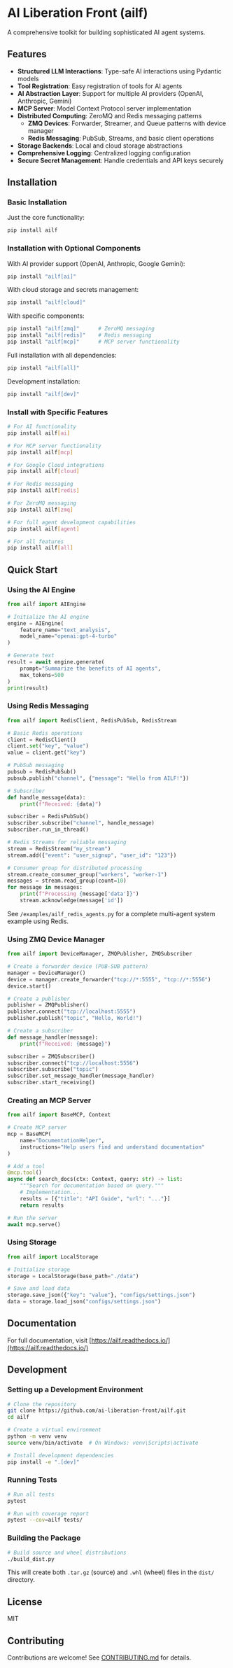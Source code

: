 # AI Liberation Front (ailf)

A comprehensive toolkit for building sophisticated AI agent systems.

## Features

- **Structured LLM Interactions**: Type-safe AI interactions using Pydantic models
- **Tool Registration**: Easy registration of tools for AI agents
- **AI Abstraction Layer**: Support for multiple AI providers (OpenAI, Anthropic, Gemini)
- **MCP Server**: Model Context Protocol server implementation
- **Distributed Computing**: ZeroMQ and Redis messaging patterns
  - **ZMQ Devices**: Forwarder, Streamer, and Queue patterns with device manager
  - **Redis Messaging**: PubSub, Streams, and basic client operations
- **Storage Backends**: Local and cloud storage abstractions
- **Comprehensive Logging**: Centralized logging configuration
- **Secure Secret Management**: Handle credentials and API keys securely

## Installation

### Basic Installation

Just the core functionality:

```bash
pip install ailf
```

### Installation with Optional Components

With AI provider support (OpenAI, Anthropic, Google Gemini):
```bash
pip install "ailf[ai]"
```

With cloud storage and secrets management:
```bash
pip install "ailf[cloud]"
```

With specific components:
```bash
pip install "ailf[zmq]"      # ZeroMQ messaging
pip install "ailf[redis]"    # Redis messaging
pip install "ailf[mcp]"      # MCP server functionality
```

Full installation with all dependencies:
```bash
pip install "ailf[all]"
```

Development installation:
```bash
pip install "ailf[dev]"
```

### Install with Specific Features

```bash
# For AI functionality
pip install ailf[ai]

# For MCP server functionality
pip install ailf[mcp]

# For Google Cloud integrations
pip install ailf[cloud]

# For Redis messaging
pip install ailf[redis]

# For ZeroMQ messaging
pip install ailf[zmq]

# For full agent development capabilities
pip install ailf[agent]

# For all features
pip install ailf[all]
```

## Quick Start

### Using the AI Engine

```python
from ailf import AIEngine

# Initialize the AI engine
engine = AIEngine(
    feature_name="text_analysis",
    model_name="openai:gpt-4-turbo"
)

# Generate text
result = await engine.generate(
    prompt="Summarize the benefits of AI agents",
    max_tokens=500
)
print(result)
```

### Using Redis Messaging

```python
from ailf import RedisClient, RedisPubSub, RedisStream

# Basic Redis operations
client = RedisClient()
client.set("key", "value")
value = client.get("key")

# PubSub messaging
pubsub = RedisPubSub()
pubsub.publish("channel", {"message": "Hello from AILF!"})

# Subscriber
def handle_message(data):
    print(f"Received: {data}")

subscriber = RedisPubSub()
subscriber.subscribe("channel", handle_message)
subscriber.run_in_thread()

# Redis Streams for reliable messaging
stream = RedisStream("my_stream")
stream.add({"event": "user_signup", "user_id": "123"})

# Consumer group for distributed processing
stream.create_consumer_group("workers", "worker-1")
messages = stream.read_group(count=10)
for message in messages:
    print(f"Processing {message['data']}")
    stream.acknowledge(message['id'])
```

See `/examples/ailf_redis_agents.py` for a complete multi-agent system example using Redis.

### Using ZMQ Device Manager

```python
from ailf import DeviceManager, ZMQPublisher, ZMQSubscriber

# Create a forwarder device (PUB-SUB pattern)
manager = DeviceManager()
device = manager.create_forwarder("tcp://*:5555", "tcp://*:5556")
device.start()

# Create a publisher
publisher = ZMQPublisher()
publisher.connect("tcp://localhost:5555")
publisher.publish("topic", "Hello, World!")

# Create a subscriber
def message_handler(message):
    print(f"Received: {message}")

subscriber = ZMQSubscriber()
subscriber.connect("tcp://localhost:5556")
subscriber.subscribe("topic")
subscriber.set_message_handler(message_handler)
subscriber.start_receiving()
```

### Creating an MCP Server

```python
from ailf import BaseMCP, Context

# Create MCP server
mcp = BaseMCP(
    name="DocumentationHelper",
    instructions="Help users find and understand documentation"
)

# Add a tool
@mcp.tool()
async def search_docs(ctx: Context, query: str) -> list:
    """Search for documentation based on query."""
    # Implementation...
    results = [{"title": "API Guide", "url": "..."}]
    return results

# Run the server
await mcp.serve()
```

### Using Storage

```python
from ailf import LocalStorage

# Initialize storage
storage = LocalStorage(base_path="./data")

# Save and load data
storage.save_json({"key": "value"}, "configs/settings.json")
data = storage.load_json("configs/settings.json")
```

## Documentation

For full documentation, visit [https://ailf.readthedocs.io/](https://ailf.readthedocs.io/)

## Development

### Setting up a Development Environment

```bash
# Clone the repository
git clone https://github.com/ai-liberation-front/ailf.git
cd ailf

# Create a virtual environment
python -m venv venv
source venv/bin/activate  # On Windows: venv\Scripts\activate

# Install development dependencies
pip install -e ".[dev]"
```

### Running Tests

```bash
# Run all tests
pytest

# Run with coverage report
pytest --cov=ailf tests/
```

### Building the Package

```bash
# Build source and wheel distributions
./build_dist.py
```

This will create both `.tar.gz` (source) and `.whl` (wheel) files in the `dist/` directory.

## License

MIT

## Contributing

Contributions are welcome! See [CONTRIBUTING.md](CONTRIBUTING.md) for details.
